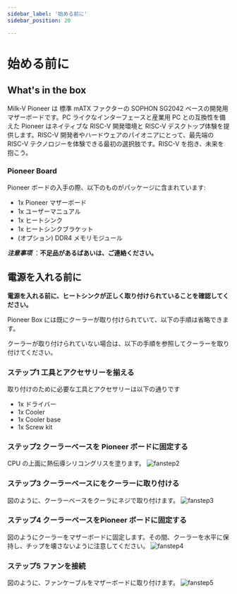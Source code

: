 ```yaml
---
sidebar_label: '始める前に'
sidebar_position: 20

---
```


# 始める前に

## What's in the box

Milk-V Pioneer は 標準 mATX ファクターの SOPHON SG2042 ベースの開発用マザーボードです。PC ライクなインターフェースと産業用 PC との互換性を備えた Pioneer はネイティブな RISC-V 開発環境と RISC-V デスクトップ体験を提供します。RISC-V 開発者やハードウェアのパイオニアにとって、最先端の RISC-V テクノロジーを体験できる最初の選択肢です。RISC-V を抱き、未来を抱こう。 

### Pioneer Board
Pioneer ボードの入手の際、以下のものがパッケージに含まれています:
- 1x Pioneer マザーボード
- 1x ユーザーマニュアル
- 1x ヒートシンク
- 1x ヒートシンクブラケット
- (オプション) DDR4 メモリモジュール

  
***注意事项*** ：**不足品があるばあいは、ご連絡ください。**

## 電源を入れる前に
**電源を入れる前に、ヒートシンクが正しく取り付けられていることを確認してください。**   

Pioneer Box には既にクーラーが取り付けられていて、以下の手順は省略できます。

クーラーが取り付けられていない場合は、以下の手順を参照してクーラーを取り付けてください。  

### ステップ1 工具とアクセサリーを揃える
取り付けのために必要な工具とアクセサリーは以下の通りです
- 1x ドライバー
- 1x Cooler
- 1x Cooler base
- 1x Screw kit  

### ステップ2 クーラーベースを Pioneer ボードに固定する
CPU の上面に熱伝導シリコングリスを塗ります。
![fanstep2](/docs/pioneer/fanstep2.webp)

### ステップ3 クーラーベースにをクーラーに取り付ける
図のように、クーラーベースをクーラにネジで取り付けます。
![fanstep3](/docs/pioneer/fanstep3.webp)

### ステップ4 クーラーベースをPioneer ボードに固定する
図のようにクーラーをマザーボードに固定します。その間、クーラーを水平に保持し、チップを壊さないように注意してください。
![fanstep4](/docs/pioneer/fanstep4.webp)

### ステップ5 ファンを接続
図のように、ファンケーブルをマザーボードに取り付けます。
![fanstep5](/docs/pioneer/fanstep5.webp)
